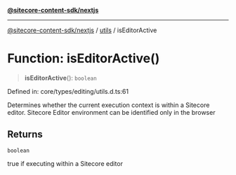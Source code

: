 [**@sitecore-content-sdk/nextjs**](../../README.md)

***

[@sitecore-content-sdk/nextjs](../../README.md) / [utils](../README.md) / isEditorActive

# Function: isEditorActive()

> **isEditorActive**(): `boolean`

Defined in: core/types/editing/utils.d.ts:61

Determines whether the current execution context is within a Sitecore editor.
Sitecore Editor environment can be identified only in the browser

## Returns

`boolean`

true if executing within a Sitecore editor
